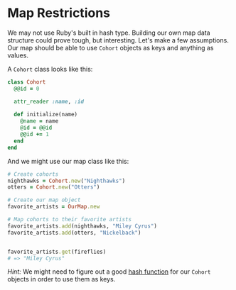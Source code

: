 # Map Restrictions

We may not use Ruby's built in hash type. Building our own map data structure could prove tough, but interesting.  Let's make a few assumptions. Our map should be able to use `Cohort` objects as keys and anything as values.

A `Cohort` class looks like this:

```ruby
class Cohort
  @@id = 0

  attr_reader :name, :id
  
  def initialize(name)
    @name = name
    @id = @@id
    @@id += 1
  end
end
```

And we might use our map class like this:

```ruby
# Create cohorts
nighthawks = Cohort.new("Nighthawks")
otters = Cohort.new("Otters")

# Create our map object
favorite_artists = OurMap.new

# Map cohorts to their favorite artists
favorite_artists.add(nighthawks, "Miley Cyrus")
favorite_artists.add(otters, "Nickelback")


favorite_artists.get(fireflies)
# => "Miley Cyrus"
```


*Hint:*  We might need to figure out a good [hash function](http://en.wikipedia.org/wiki/Hash_table) for our `Cohort` objects in order to use them as keys.
